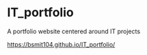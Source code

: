 # IT_portfolio
A portfolio website centered around IT projects

https://bsmit104.github.io/IT_portfolio/